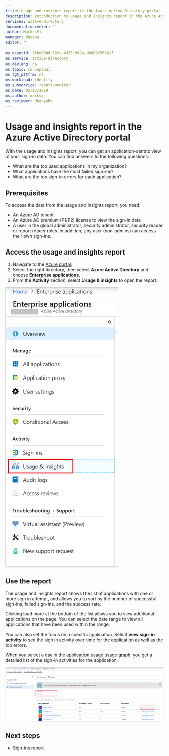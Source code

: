 ```yaml
---
title: Usage and insights report in the Azure Active Directory portal | Microsoft Docs
description: Introduction to usage and insights report in the Azure Active Directory portal 
services: active-directory
documentationcenter: ''
author: MarkusVi
manager: daveba
editor: ''

ms.assetid: 3fba300d-18fc-4355-9924-d8662f563a1f
ms.service: active-directory
ms.devlang: na
ms.topic: conceptual
ms.tgt_pltfrm: na
ms.workload: identity
ms.subservice: report-monitor
ms.date: 05/13/2019
ms.author: markvi
ms.reviewer: dhanyahk
---
```


# Usage and insights report in the Azure Active Directory portal

With the usage and insights report, you can get an application-centric view of your sign-in data. You can find answers to the following questions:

*	What are the top used applications in my organization?
*	What applications have the most failed sign-ins? 
*	What are the top sign-in errors for each application?

## Prerequisites 

To access the data from the usage and insights report, you need:

* An Azure AD tenant
* An Azure AD premium (P1/P2) license to view the sign-in data
* A user in the global administrator, security administrator, security reader or report reader roles. In addition, any user (non-admins) can access their own sign-ins. 

## Access the usage and insights report

1. Navigate to the [Azure portal](https://portal.azure.com).
2. Select the right directory, then select **Azure Active Directory** and choose **Enterprise applications**.
3. From the **Activity** section, select **Usage & insights** to open the report. 

![Usage and Insights report](./media/concept-usage-insights-report/main-menu1.png)
                                     

## Use the report

The usage and insights report shows the list of applications with one or more sign in attempt, and allows you to sort by the number of successful sign-ins, failed sign-ins, and the success rate.

Clicking load more at the bottom of the list allows you to view additional applications on the page. You can select the date range to view all applications that have been used within the range.

You can also set the focus on a specific application. Select **view sign-in activity** to see the sign in activity over time for the application as well as the top errors.  

When you select a day in the application usage usage graph, you get a detailed list of the sign-in activities for the application.  

![Usage and Insights report](./media/concept-usage-insights-report/usage-and-insights-report1.png)

## Next steps

* [Sign-ins report](concept-sign-ins.md)